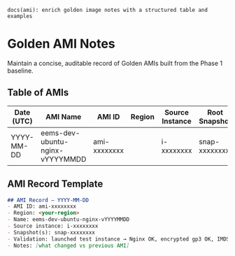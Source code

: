 `docs(ami): enrich golden image notes with a structured table and examples`

# Golden AMI Notes

Maintain a concise, auditable record of Golden AMIs built from the Phase 1 baseline.

## Table of AMIs
| Date (UTC) | AMI Name | AMI ID | Region | Source Instance | Root Snapshot | Validated | Notes |
|---|---|---|---|---|---|---|---|
| YYYY-MM-DD | eems-dev-ubuntu-nginx-vYYYYMMDD | ami-xxxxxxxx | <region> | i-xxxxxxxx | snap-xxxxxxxx | yes/no | Initial AMI after baseline |

## AMI Record Template
```markdown
## AMI Record — YYYY-MM-DD
- AMI ID: ami-xxxxxxxx
- Region: <your-region>
- Name: eems-dev-ubuntu-nginx-vYYYYMMDD
- Source instance: i-xxxxxxxx
- Snapshot(s): snap-xxxxxxxx
- Validation: launched test instance → Nginx OK, encrypted gp3 OK, IMDSv2 enforced at launch [yes/no]
- Notes: [what changed vs previous AMI]
